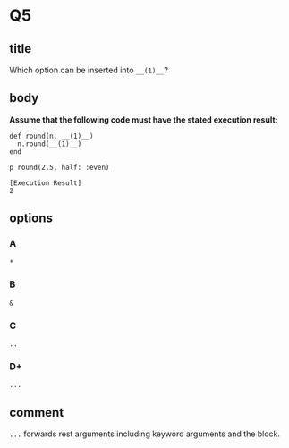 # Q5

## title

Which option can be inserted into `__(1)__`?

## body

**Assume that the following code must have the stated execution result:**

```
def round(n, __(1)__)
  n.round(__(1)__)
end

p round(2.5, half: :even)

[Execution Result]
2
```

## options

### A

`*`

### B

`&`

### C

`..`

### D+

`...`

## comment

`...` forwards rest arguments including keyword arguments and the block.